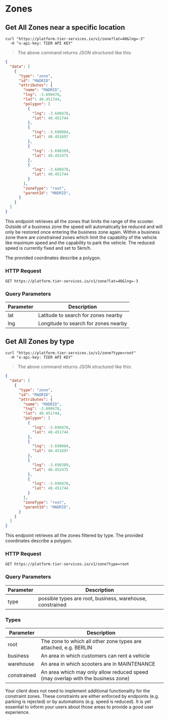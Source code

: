 
# Zones

## Get All Zones near a specific location

```shell
curl "https://platform.tier-services.io/v1/zone?lat=40&lng=-3"
  -H "x-api-key: TIER API KEY"
```

> The above command returns JSON structured like this:

```json
{
  "data": [
    {
      "type": "zone",
      "id": "MADRID",
      "attributes": {
        "name": "MADRID",
        "lng": -3.690478,
        "lat": 40.451744,
        "polygon": [
          {
            "lng": -3.690478,
            "lat": 40.451744
          },
          {
            "lng": -3.690084,
            "lat": 40.451697
          },
          {
            "lng": -3.690389,
            "lat": 40.452475
          },
          {
            "lng": -3.690478,
            "lat": 40.451744
          }
        ],
        "zoneType": "root",
        "parentId": "MADRID",
      }
    }
  ]
}

```

This endpoint retrieves all the zones that limits the range of the scooter. Outside of a business zone
the speed will automatically be reduced and will only be restored once entering the business zone again.
Within a business zone there are constrained zones which limit the capability of the vehicle like maximum
speed and the capability to park the vehicle. The reduced speed is currently fixed and set to 5km/h.

The provided coordinates describe a polygon.

### HTTP Request

`GET https://platform.tier-services.io/v1/zone?lat=40&lng=-3`

### Query Parameters

Parameter  | Description
--------- | -----------
lat | Latitude to search for zones nearby
lng | Longitude to search for zones nearby


## Get All Zones by type

```shell
curl "https://platform.tier-services.io/v1/zone?type=root"
  -H "x-api-key: TIER API KEY"
```

> The above command returns JSON structured like this:

```json
{
  "data": [
    {
      "type": "zone",
      "id": "MADRID",
      "attributes": {
        "name": "MADRID",
        "lng": -3.690478,
        "lat": 40.451744,
        "polygon": [
          {
            "lng": -3.690478,
            "lat": 40.451744
          },
          {
            "lng": -3.690084,
            "lat": 40.451697
          },
          {
            "lng": -3.690389,
            "lat": 40.452475
          },
          {
            "lng": -3.690478,
            "lat": 40.451744
          }
        ],
        "zoneType": "root",
        "parentId": "MADRID",
      }
    }
  ]
}

```

This endpoint retrieves all the zones filtered by type.
The provided coordinates describe a polygon.

### HTTP Request

`GET https://platform.tier-services.io/v1/zone?type=root`

### Query Parameters

Parameter  | Description
--------- | -----------
type | possible types are root, business, warehouse, constrained

### Types
Parameter   | Description
----------- | -----------
root        | The zone to which all other zone types are attached, e.g. BERLIN
business    | An area in which customers can rent a vehicle
warehouse   | An area in which scooters are in MAINTENANCE
constrained | An area which may only allow reduced speed (may overlap with the business zone)

<aside class="notice">
Your client does not need to implement additional functionality for the constraint zones. These
constraints are either enforced by endpoints (e.g. parking is rejected) or by automations
(e.g. speed is reduced). It is yet essential to inform your users about those areas to provide a
good user experience.
</aside>
